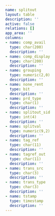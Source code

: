 ```yaml
---
name: splitout
layout: table
description: ''
active: false
relations: []
app_area: ''
columns:
- name: comp_avail
  type: char(200)
  description: ''
- name: comp_display
  type: char(200)
  description: ''
- name: grouping
  type: numeric(2,0)
  description: ''
- name: none_rent
  type: bit
  description: ''
- name: prd_type
  type: char(1)
  description: ''
- name: splitout_sid
  type: int(4)
  description: ''
- name: splitval
  type: numeric(9,2)
  description: ''
- name: tag_ref
  type: char(11)
  description: ''
- name: tagref_out
  type: char(11)
  description: ''
- name: trans_src
  type: char(3)
  description: ''
- name: trans_type
  type: char(3)
  description: ''
- name: tstamp
  type: timestamp
  description: ''
---
```


